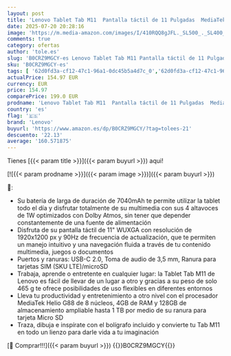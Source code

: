 ```yaml
---
layout: post
title: 'Lenovo Tablet Tab M11  Pantalla táctil de 11 Pulgadas  MediaTek G88  4 GB de RAM  128 GB eMMC 5.1  Android 13  Gris  Incluye Pen'
date: 2025-07-20 20:28:16
image: 'https://m.media-amazon.com/images/I/410RQQ8gJFL._SL500_._SL400_.jpg'
comments: true
category: ofertas
author: 'tole.es'
slug: 'B0CRZ9MGCY-es Lenovo Tablet Tab M11 Pantalla táctil de 11 Pulgadas...'
sku: 'B0CRZ9MGCY-es'
tags: [ '62d0fd3a-cf12-47c1-96a1-0dc45b5a4d7c_0','62d0fd3a-cf12-47c1-96a1-0dc45b5a4d7c_1501','62d0fd3a-cf12-47c1-96a1-0dc45b5a4d7c_1601','62d0fd3a-cf12-47c1-96a1-0dc45b5a4d7c_4501','749d7d8e-47fd-431e-8b51-348b70f767e2_0','749d7d8e-47fd-431e-8b51-348b70f767e2_8501','Arborist Merchandising Root','CML-Tech','Electrónica','Informática','Los favoritos de nuestros clientes: Informática','PC','Self Service','Special Features Stores','Tablets','Tech all','Vuelta al cole: Informática','android','lenovo','🇪🇸', ]
actualPrice: 154.97 EUR
currency: EUR
price: 154.97
comparePrice: 199.0 EUR
prodname: 'Lenovo Tablet Tab M11  Pantalla táctil de 11 Pulgadas  MediaTek G88  4 GB de RAM  128 GB eMMC 5.1  Android 13  Gris  Incluye Pen'
country: 'es'
flag: '🇪🇸'
brand: 'Lenovo'
buyurl: 'https://www.amazon.es/dp/B0CRZ9MGCY/?tag=tolees-21'
descuento: '22.13'
average: '160.571875'
---
```


Tienes [{{< param title >}}]({{< param buyurl >}}) aqui!

[![{{< param prodname >}}]({{< param image >}})]({{< param buyurl >}})

🔎:

- Su batería de larga de duración de 7040mAh te permite utilizar la tablet todo el día y disfrutar totalmente de su multimedia con sus 4 altavoces de 1W optimizados con Dolby Atmos, sin tener que depender constantemente de una fuente de alimentación
- Disfruta de su pantalla táctil de 11" WUXGA con resolución de 1920x1200 px y 90Hz de frecuencia de actualización, que te permiten un manejo intuitivo y una navegación fluida a través de tu contenido multimedia, juegos o documentos
- Puertos y ranuras: USB-C 2.0, Toma de audio de 3,5 mm, Ranura para tarjetas SIM (SKU LTE)/microSD
- Trabaja, aprende o entretente en cualquier lugar: la Tablet Tab M11 de Lenovo es fácil de llevar de un lugar a otro y gracias a su peso de solo 465 g te ofrece posibilidades de uso flexibles en diferentes entornos
- Lleva tu productividad y entretenimiento a otro nivel con el procesador MediaTek Helio G88 de 8 núcleos, 4GB de RAM y 128GB de almacenamiento ampliable hasta 1 TB por medio de su ranura para tarjeta Micro SD
- Traza, dibuja e inspírate con el bolígrafo incluido y convierte tu Tab M11 en todo un lienzo para darle vida a tu imaginación

[🛒 Comprar!!!]({{< param buyurl >}})
{{<world>}}B0CRZ9MGCY{{</world>}}
